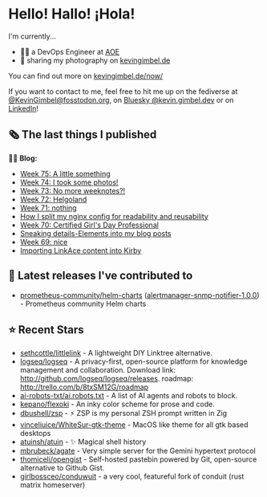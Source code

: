 # Hello! Hallo! ¡Hola!

I'm currently...
- 👨‍💻 a DevOps Engineer at [AOE](https://aoe.com)
- 📸 sharing my photography on [kevingimbel.de](https://kevingimbel.de/photography)

You can find out more on [kevingimbel.de/now/](https://kevingimbel.de/now/)

If you want to contact to me, feel free to hit me up on the fediverse at [@KevinGimbel@fosstodon.org](https://fosstodon.org/@KevinGimbel), on [Bluesky @kevin.gimbel.dev](https://bsky.app/profile/kevin.gimbel.dev) or on [LinkedIn](https://www.linkedin.com/in/kevingimbel/)!

## 🗞 The last things I published

🧑‍💻 **Blog:**

- [Week 75: A little something](https://kevingimbel.de/blog/week-75-a-little-something)
- [Week 74: I took some photos!](https://kevingimbel.de/blog/week-74-i-took-some-photos)
- [Week 73: No more weeknotes?!](https://kevingimbel.de/blog/week-73-no-more-weeknotes)
- [Week 72: Helgoland](https://kevingimbel.de/blog/week-72-helgoland)
- [Week 71: nothing](https://kevingimbel.de/blog/week-71-nothing)
- [How I split my nginx config for readability and reusability](https://kevingimbel.de/blog/how-i-split-my-nginx-config-for-readability-and-reusability)
- [Week 70: Certified Girl&#39;s Day Professional](https://kevingimbel.de/blog/week-70-certified-girl-s-day-professional)
- [Sneaking details-Elements into my blog posts](https://kevingimbel.de/blog/sneaking-details-elements-into-my-blog-posts)
- [Week 69: nice](https://kevingimbel.de/blog/week-69-nice)
- [Importing LinkAce content into Kirby](https://kevingimbel.de/blog/importing-linkace-content-into-kirby)

## 🔭 Latest releases I've contributed to

- [prometheus-community/helm-charts](https://github.com/prometheus-community/helm-charts) ([alertmanager-snmp-notifier-1.0.0](https://github.com/prometheus-community/helm-charts/releases/tag/alertmanager-snmp-notifier-1.0.0)) - Prometheus community Helm charts

## ⭐ Recent Stars

- [sethcottle/littlelink](https://github.com/sethcottle/littlelink) - A lightweight DIY Linktree alternative.
- [logseq/logseq](https://github.com/logseq/logseq) - A privacy-first, open-source platform for knowledge management and collaboration. Download link:  http://github.com/logseq/logseq/releases. roadmap: http://trello.com/b/8txSM12G/roadmap
- [ai-robots-txt/ai.robots.txt](https://github.com/ai-robots-txt/ai.robots.txt) - A list of AI agents and robots to block.
- [kepano/flexoki](https://github.com/kepano/flexoki) - An inky color scheme for prose and code.
- [dbushell/zsp](https://github.com/dbushell/zsp) - ⚡ ZSP is my personal ZSH prompt written in Zig
- [vinceliuice/WhiteSur-gtk-theme](https://github.com/vinceliuice/WhiteSur-gtk-theme) - MacOS like theme for all gtk based desktops
- [atuinsh/atuin](https://github.com/atuinsh/atuin) - ✨ Magical shell history
- [mbrubeck/agate](https://github.com/mbrubeck/agate) - Very simple server for the Gemini hypertext protocol
- [thomiceli/opengist](https://github.com/thomiceli/opengist) - Self-hosted pastebin powered by Git, open-source alternative to Github Gist.
- [girlbossceo/conduwuit](https://github.com/girlbossceo/conduwuit) - a very cool, featureful fork of conduit (rust matrix homeserver)

